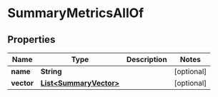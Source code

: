 

# SummaryMetricsAllOf


## Properties

Name | Type | Description | Notes
------------ | ------------- | ------------- | -------------
**name** | **String** |  |  [optional]
**vector** | [**List&lt;SummaryVector&gt;**](SummaryVector.md) |  |  [optional]



